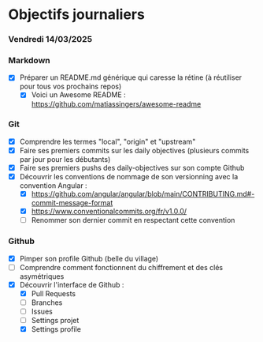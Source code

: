 # Objectifs journaliers

### Vendredi 14/03/2025

### Markdown

- [x] Préparer un README.md générique qui caresse la rétine (à réutiliser pour tous vos prochains repos)
    - [x] Voici un Awesome README : https://github.com/matiassingers/awesome-readme

### Git

- [x] Comprendre les termes "local", "origin" et "upstream"
- [x] Faire ses premiers commits sur les daily objectives (plusieurs commits par jour pour les débutants)
- [x] Faire ses premiers pushs des daily-objectives sur son compte Github
- [x] Découvrir les conventions de nommage de son versionning avec la convention Angular :
  - [x] https://github.com/angular/angular/blob/main/CONTRIBUTING.md#-commit-message-format
  - [x] https://www.conventionalcommits.org/fr/v1.0.0/
  - [ ] Renommer son dernier commit en respectant cette convention

### Github

- [x] Pimper son profile Github (belle du village)
- [ ] Comprendre comment fonctionnent du chiffrement et des clés asymétriques
- [x] Découvrir l'interface de Github :
    - [x] Pull Requests
    - [ ] Branches
    - [ ] Issues
    - [ ] Settings projet
    - [x] Settings profile
